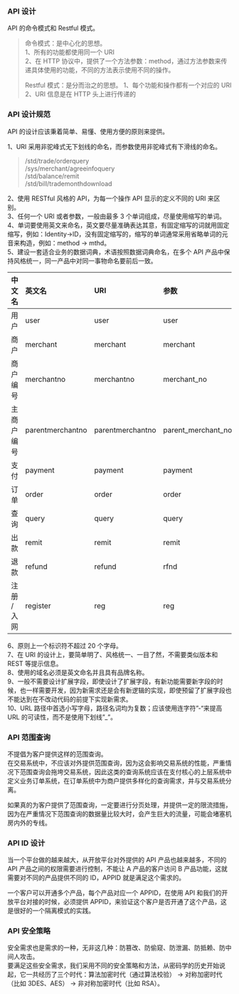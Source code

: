 
### API 设计
API 的命令模式和 Restful 模式。  
> 命令模式：是中心化的思想。  
> 1、所有的功能都使用同一个 URI  
> 2、在 HTTP 协议中，提供了一个方法参数：method，通过方法参数来传递具体使用的功能，不同的方法表示使用不同的操作。  
> 
> Restful 模式：是分而治之的思想。
> 1、每个功能和操作都有一个对应的 URI  
> 2、URI 信息是在 HTTP 头上进行传递的


### API 设计规范
API 的设计应该秉着简单、易懂、使用方便的原则来提供。  

1、URI 采用非驼峰式无下划线的命名，而参数使用非驼峰式有下滑线的命名。  
> /std/trade/orderquery  
> /sys/merchant/agreeinfoquery  
> /std/balance/remit  
> /std/bill/trademonthdownload

2、使用 RESTful 风格的 API，为每一个操作 API 显示的定义不同的 URI 来区别。  
3、任何一个 URI 或者参数，一般由最多 3 个单词组成，尽量使用缩写的单词。  
4、单词要使用英文来命名，英文要尽量准确表达其意，有固定缩写的词就用固定缩写，例如：Identity->ID，没有固定缩写的，缩写的单词通常采用省略单词的元音来构造，例如：method -> mthd。  
5、建设一套适合业务的数据词典，术语按照数据词典命名，在多个 API 产品中保持风格统一，同一产品中对同一事物命名要前后一致。  

| 中文名 | 英文名 | URI | 参数 |  
| :--- | :--- | :--- | :--- |  
| 用户 | user  |  user  |  user |  
| 商户 | merchant  |  merchant  |  merchant |  
| 商户编号  |  merchantno |  merchantno | merchant_no |  
| 主商户编号 |  parentmerchantno  |  parentmerchantno  |  parent_merchant_no|  
| 支付 | payment | payment | payment |   
| 订单 | order |  order |  order |  
| 查询 | query  | query |  query |  
| 出款 | remit  | remit  | remit |  
| 退款 | refund | refund  | rfnd |  
| 注册 / 入网 | register | reg | reg |  

6、原则上一个标识符不超过 20 个字母。  
7、在 URI 的设计上，要简单明了、风格统一、一目了然，不需要类似版本和 REST 等提示信息。  
8、使用的域名必须是英文命名并且具有品牌名称。  
9、一般不需要设计扩展字段，即使设计了扩展字段，有新功能需要新字段的时候，也一样需要开发，因为新需求还是会有新逻辑的实现，即使预留了扩展字段也不能达到在不改动代码的前提下实现新需求。  
10、URL 路径中首选小写字母，路径名词均为复数；应该使用连字符”-“来提高 URL 的可读性，而不是使用下划线”\_”。  

### API 范围查询
不提倡为客户提供这样的范围查询。  
在交易系统中，不应该对外提供范围查询，因为这会影响交易系统的性能，严重情况下范围查询会拖垮交易系统，因此这类的查询系统应该在支付核心的上层系统中定义业务订单系统，在订单系统中为商户提供多样化的查询需求，并与交易系统分离。  

如果真的为客户提供了范围查询，一定要进行分页处理，并提供一定的限流措施，因为在严重情况下范围查询的数据量比较大时，会产生巨大的流量，可能会堵塞机房内外的专线。  

### API ID 设计
当一个平台做的越来越大，从开放平台对外提供的 API 产品也越来越多，不同的 API 产品之间的权限需要进行控制，不能让 A 产品的客户访问 B 产品功能，这就需要对不同的产品提供不同的 ID，APPID 就是满足这个需求的。  

一个客户可以开通多个产品，每个产品对应一个 APPID，在使用 API 和我们的开放平台对接的时候，必须提供 APPID，来验证这个客户是否开通了这个产品，这是很好的一个隔离模式的实践。

### API 安全策略
安全需求也是需求的一种，无非这几种：防篡改、防偷窥、防泄漏、防抵赖、防中间人攻击。  
要满足这些安全需求，我们采用不同的安全策略和方法，从密码学的历史开始说起，它一共经历了三个时代：算法加密时代（通过算法校验） -> 对称加密时代（比如 3DES、AES） -> 非对称加密时代（比如 RSA）。  



